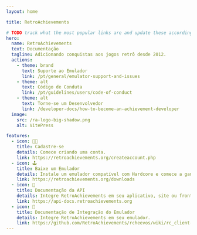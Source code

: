 ```yaml
---
layout: home

title: RetroAchievements

# TODO track what the most popular links are and update these accordingly
hero:
  name: RetroAchievements
  text: Documentação
  tagline: Adicionando conquistas aos jogos retrô desde 2012.
  actions:
    - theme: brand
      text: Suporte ao Emulador
      link: /pt/general/emulator-support-and-issues
    - theme: alt
      text: Código de Conduta
      link: /pt/guidelines/users/code-of-conduct
    - theme: alt
      text: Torne-se um Desenvolvedor
      link: /developer-docs/how-to-become-an-achievement-developer
  image:
    src: /ra-logo-big-shadow.png
    alt: VitePress

features:
  - icon: 🙋🏽
    title: Cadastre-se
    details: Comece criando uma conta.
    link: https://retroachievements.org/createaccount.php
  - icon: 🕹️
    title: Baixe um Emulador
    details: Instale um emulador compatível com Hardcore e comece a ganhar conquistas.
    link: https://retroachievements.org/downloads
  - icon: 📡
    title: Documentação da API
    details: Integre RetroAchievements em seu aplicativo, site ou front-end.
    link: https://api-docs.retroachievements.org
  - icon: 🔧
    title: Documentação de Integração do Emulador
    details: Integre RetroAchievements em seu emulador.
    link: https://github.com/RetroAchievements/rcheevos/wiki/rc_client-integration
---
```


<style>
:root {
  --vp-home-hero-name-color: transparent;
  --vp-home-hero-name-background: -webkit-linear-gradient(
    140deg,
    hsl(44deg 85% 48%) 0%,
    hsl(40deg 51% 59%) 44%,
    hsl(43deg 21% 62%) 58%,
    hsl(187deg 10% 62%) 66%,
    hsl(202deg 40% 60%) 72%,
    hsl(200deg 68% 53%) 78%,
    hsl(204deg 68% 52%) 82%,
    hsl(208deg 68% 52%) 87%,
    hsl(212deg 68% 52%) 91%,
    hsl(218deg 68% 52%) 96%,
    hsl(223deg 67% 52%) 100%
  );

  --vp-home-hero-image-background-image: linear-gradient(-45deg, #c39c30 50%, #3663d8 50%);
  --vp-home-hero-image-filter: blur(44px);
}

@media (min-width: 640px) {
  :root {
    --vp-home-hero-image-filter: blur(56px);
  }
}

@media (min-width: 960px) {
  :root {
    --vp-home-hero-image-filter: blur(68px);
  }
}
</style>
